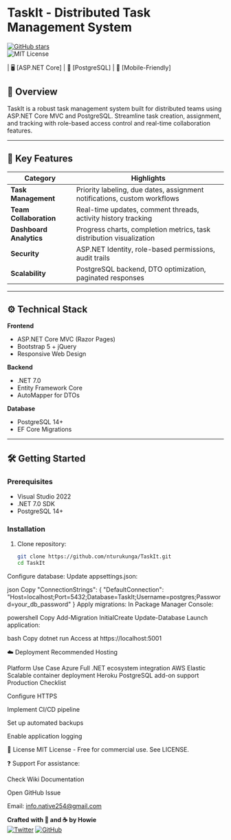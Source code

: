 # TaskIt - Distributed Task Management System  
[![GitHub stars](https://img.shields.io/github/stars/nturukunga/TaskIt?style=social)](https://github.com/nturukunga/TaskIt)  
![MIT License](https://img.shields.io/badge/license-MIT-blue)  

| 🖥️ [ASP.NET Core] | 🐘 [PostgreSQL] | 📱 [Mobile-Friendly]  

## 🌟 Overview  
TaskIt is a robust task management system built for distributed teams using ASP.NET Core MVC and PostgreSQL. Streamline task creation, assignment, and tracking with role-based access control and real-time collaboration features.  

---

## 🚀 Key Features  
| Category              | Highlights                                                                 |
|-----------------------|----------------------------------------------------------------------------|
| **Task Management**   | Priority labeling, due dates, assignment notifications, custom workflows  |
| **Team Collaboration**| Real-time updates, comment threads, activity history tracking             |
| **Dashboard Analytics**| Progress charts, completion metrics, task distribution visualization    |
| **Security**          | ASP.NET Identity, role-based permissions, audit trails                   |
| **Scalability**       | PostgreSQL backend, DTO optimization, paginated responses               |

---

## ⚙️ Technical Stack  
**Frontend**  
- ASP.NET Core MVC (Razor Pages)  
- Bootstrap 5 + jQuery  
- Responsive Web Design  

**Backend**  
- .NET 7.0  
- Entity Framework Core  
- AutoMapper for DTOs  

**Database**  
- PostgreSQL 14+  
- EF Core Migrations  

---

## 🛠️ Getting Started  

### Prerequisites  
- Visual Studio 2022  
- .NET 7.0 SDK  
- PostgreSQL 14+  

### Installation  
1. Clone repository:  
   ```bash
   git clone https://github.com/nturukunga/TaskIt.git
   cd TaskIt

Configure database:
Update appsettings.json:

json
Copy
"ConnectionStrings": {
  "DefaultConnection": "Host=localhost;Port=5432;Database=TaskIt;Username=postgres;Password=your_db_password"
}
Apply migrations:
In Package Manager Console:

powershell
Copy
Add-Migration InitialCreate
Update-Database
Launch application:

bash
Copy
dotnet run
Access at https://localhost:5001

☁️ Deployment
Recommended Hosting

Platform	Use Case
Azure	Full .NET ecosystem integration
AWS Elastic	Scalable container deployment
Heroku	PostgreSQL add-on support
Production Checklist

Configure HTTPS

Implement CI/CD pipeline

Set up automated backups

Enable application logging

📜 License
MIT License - Free for commercial use. See LICENSE.

❓ Support
For assistance:

Check Wiki Documentation

Open GitHub Issue

Email: info.native254@gmail.com

**Crafted with 🧠 and ☕ by Howie**  
[![Twitter](https://img.shields.io/badge/-@Howie251-1DA1F2?logo=twitter&logoColor=white)](https://twitter.com/Howie251) 
[![GitHub](https://img.shields.io/badge/-GitHub-181717?logo=github&logoColor=white)](https://github.com/nturukunga)
